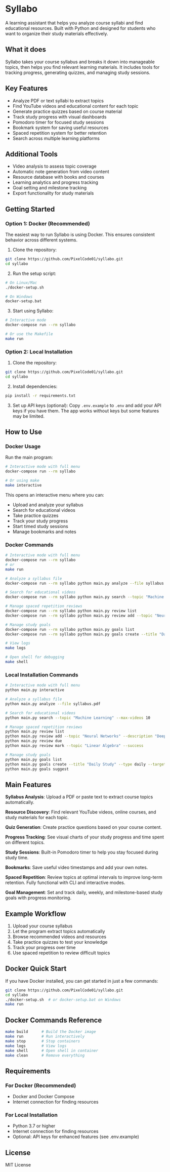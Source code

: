 # Syllabo

A learning assistant that helps you analyze course syllabi and find educational resources. Built with Python and designed for students who want to organize their study materials effectively.

## What it does

Syllabo takes your course syllabus and breaks it down into manageable topics, then helps you find relevant learning materials. It includes tools for tracking progress, generating quizzes, and managing study sessions.

## Key Features

- Analyze PDF or text syllabi to extract topics
- Find YouTube videos and educational content for each topic
- Generate practice quizzes based on course material
- Track study progress with visual dashboards
- Pomodoro timer for focused study sessions
- Bookmark system for saving useful resources
- Spaced repetition system for better retention
- Search across multiple learning platforms

## Additional Tools

- Video analysis to assess topic coverage
- Automatic note generation from video content
- Resource database with books and courses
- Learning analytics and progress tracking
- Goal setting and milestone tracking
- Export functionality for study materials

## Getting Started

### Option 1: Docker (Recommended)

The easiest way to run Syllabo is using Docker. This ensures consistent behavior across different systems.

1. Clone the repository:
```bash
git clone https://github.com/PixelCode01/syllabo.git
cd syllabo
```

2. Run the setup script:
```bash
# On Linux/Mac
./docker-setup.sh

# On Windows
docker-setup.bat
```

3. Start using Syllabo:
```bash
# Interactive mode
docker-compose run --rm syllabo

# Or use the Makefile
make run
```

### Option 2: Local Installation

1. Clone the repository:
```bash
git clone https://github.com/PixelCode01/syllabo.git
cd syllabo
```

2. Install dependencies:
```bash
pip install -r requirements.txt
```

3. Set up API keys (optional):
Copy `.env.example` to `.env` and add your API keys if you have them. The app works without keys but some features may be limited.

## How to Use

### Docker Usage

Run the main program:
```bash
# Interactive mode with full menu
docker-compose run --rm syllabo

# Or using make
make interactive
```

This opens an interactive menu where you can:
- Upload and analyze your syllabus
- Search for educational videos
- Take practice quizzes
- Track your study progress
- Start timed study sessions
- Manage bookmarks and notes

### Docker Commands

```bash
# Interactive mode with full menu
docker-compose run --rm syllabo
# or
make run

# Analyze a syllabus file
docker-compose run --rm syllabo python main.py analyze --file syllabus.pdf

# Search for educational videos
docker-compose run --rm syllabo python main.py search --topic "Machine Learning" --max-videos 10

# Manage spaced repetition reviews
docker-compose run --rm syllabo python main.py review list
docker-compose run --rm syllabo python main.py review add --topic "Neural Networks" --description "Deep learning concepts"

# Manage study goals
docker-compose run --rm syllabo python main.py goals list
docker-compose run --rm syllabo python main.py goals create --title "Daily Study" --type daily --target 30 --unit minutes

# View logs
make logs

# Open shell for debugging
make shell
```

### Local Installation Commands

```bash
# Interactive mode with full menu
python main.py interactive

# Analyze a syllabus file
python main.py analyze --file syllabus.pdf

# Search for educational videos
python main.py search --topic "Machine Learning" --max-videos 10

# Manage spaced repetition reviews
python main.py review list
python main.py review add --topic "Neural Networks" --description "Deep learning concepts"
python main.py review due
python main.py review mark --topic "Linear Algebra" --success

# Manage study goals
python main.py goals list
python main.py goals create --title "Daily Study" --type daily --target 30 --unit minutes
python main.py goals suggest
```

## Main Features

**Syllabus Analysis**: Upload a PDF or paste text to extract course topics automatically.

**Resource Discovery**: Find relevant YouTube videos, online courses, and study materials for each topic.

**Quiz Generation**: Create practice questions based on your course content.

**Progress Tracking**: See visual charts of your study progress and time spent on different topics.

**Study Sessions**: Built-in Pomodoro timer to help you stay focused during study time.

**Bookmarks**: Save useful video timestamps and add your own notes.

**Spaced Repetition**: Review topics at optimal intervals to improve long-term retention. Fully functional with CLI and interactive modes.

**Goal Management**: Set and track daily, weekly, and milestone-based study goals with progress monitoring.

## Example Workflow

1. Upload your course syllabus
2. Let the program extract topics automatically
3. Browse recommended videos and resources
4. Take practice quizzes to test your knowledge
5. Track your progress over time
6. Use spaced repetition to review difficult topics

## Docker Quick Start

If you have Docker installed, you can get started in just a few commands:

```bash
git clone https://github.com/PixelCode01/syllabo.git
cd syllabo
./docker-setup.sh  # or docker-setup.bat on Windows
make run
```

## Docker Commands Reference

```bash
make build      # Build the Docker image
make run        # Run interactively
make stop       # Stop containers
make logs       # View logs
make shell      # Open shell in container
make clean      # Remove everything
```

## Requirements

### For Docker (Recommended)
- Docker and Docker Compose
- Internet connection for finding resources

### For Local Installation
- Python 3.7 or higher
- Internet connection for finding resources
- Optional: API keys for enhanced features (see .env.example)

## License

MIT License